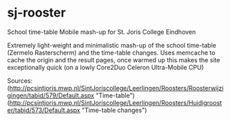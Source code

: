 # sj-rooster
School time-table Mobile mash-up for St. Joris College Eindhoven

Extremely light-weight and minimalistic mash-up of the school
time-table (Zermelo Rasterscherm) and the time-table changes.
Uses memcache to cache the origin and the result pages, once
warmed up this makes the site exceptionally quick (on a lowly
Core2Duo Celeron Ultra-Mobile CPU)

Sources:
(http://pcsintjoris.mwp.nl/SintJoriscollege/Leerlingen/Roosters/Roosterwijzigingen/tabid/579/Default.aspx "Time-table")
(http://pcsintjoris.mwp.nl/SintJoriscollege/Leerlingen/Roosters/Huidigrooster/tabid/573/Default.aspx "Time-table changes")
